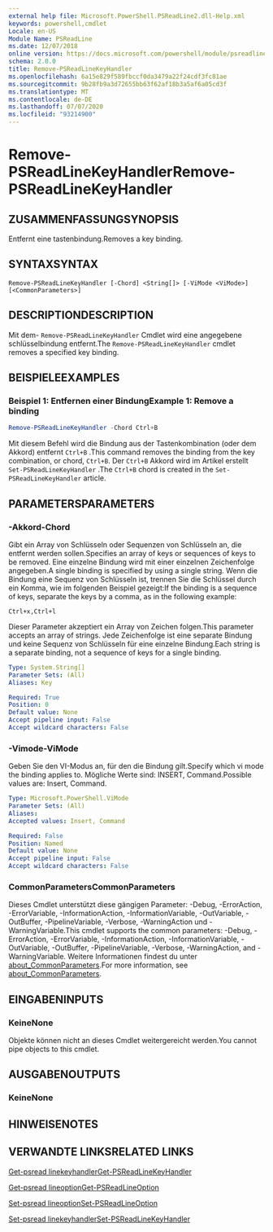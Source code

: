 ```yaml
---
external help file: Microsoft.PowerShell.PSReadLine2.dll-Help.xml
keywords: powershell,cmdlet
Locale: en-US
Module Name: PSReadLine
ms.date: 12/07/2018
online version: https://docs.microsoft.com/powershell/module/psreadline/remove-psreadlinekeyhandler?view=powershell-6&WT.mc_id=ps-gethelp
schema: 2.0.0
title: Remove-PSReadLineKeyHandler
ms.openlocfilehash: 6a15e829f589fbccf0da3479a22f24cdf3fc81ae
ms.sourcegitcommit: 9b28fb9a3d72655bb63f62af18b3a5af6a05cd3f
ms.translationtype: MT
ms.contentlocale: de-DE
ms.lasthandoff: 07/07/2020
ms.locfileid: "93214900"
---
```

# <span data-ttu-id="80f94-103">Remove-PSReadLineKeyHandler</span><span class="sxs-lookup"><span data-stu-id="80f94-103">Remove-PSReadLineKeyHandler</span></span>

## <span data-ttu-id="80f94-104">ZUSAMMENFASSUNG</span><span class="sxs-lookup"><span data-stu-id="80f94-104">SYNOPSIS</span></span>
<span data-ttu-id="80f94-105">Entfernt eine tastenbindung.</span><span class="sxs-lookup"><span data-stu-id="80f94-105">Removes a key binding.</span></span>

## <span data-ttu-id="80f94-106">SYNTAX</span><span class="sxs-lookup"><span data-stu-id="80f94-106">SYNTAX</span></span>

```
Remove-PSReadLineKeyHandler [-Chord] <String[]> [-ViMode <ViMode>] [<CommonParameters>]
```

## <span data-ttu-id="80f94-107">DESCRIPTION</span><span class="sxs-lookup"><span data-stu-id="80f94-107">DESCRIPTION</span></span>

<span data-ttu-id="80f94-108">Mit dem- `Remove-PSReadLineKeyHandler` Cmdlet wird eine angegebene schlüsselbindung entfernt.</span><span class="sxs-lookup"><span data-stu-id="80f94-108">The `Remove-PSReadLineKeyHandler` cmdlet removes a specified key binding.</span></span>

## <span data-ttu-id="80f94-109">BEISPIELE</span><span class="sxs-lookup"><span data-stu-id="80f94-109">EXAMPLES</span></span>

### <span data-ttu-id="80f94-110">Beispiel 1: Entfernen einer Bindung</span><span class="sxs-lookup"><span data-stu-id="80f94-110">Example 1: Remove a binding</span></span>

```powershell
Remove-PSReadLineKeyHandler -Chord Ctrl+B
```

<span data-ttu-id="80f94-111">Mit diesem Befehl wird die Bindung aus der Tastenkombination (oder dem Akkord) entfernt `Ctrl+B` .</span><span class="sxs-lookup"><span data-stu-id="80f94-111">This command removes the binding from the key combination, or chord, `Ctrl+B`.</span></span> <span data-ttu-id="80f94-112">Der `Ctrl+B` Akkord wird im Artikel erstellt `Set-PSReadLineKeyHandler` .</span><span class="sxs-lookup"><span data-stu-id="80f94-112">The `Ctrl+B` chord is created in the `Set-PSReadLineKeyHandler` article.</span></span>

## <span data-ttu-id="80f94-113">PARAMETERS</span><span class="sxs-lookup"><span data-stu-id="80f94-113">PARAMETERS</span></span>

### <span data-ttu-id="80f94-114">-Akkord</span><span class="sxs-lookup"><span data-stu-id="80f94-114">-Chord</span></span>

<span data-ttu-id="80f94-115">Gibt ein Array von Schlüsseln oder Sequenzen von Schlüsseln an, die entfernt werden sollen.</span><span class="sxs-lookup"><span data-stu-id="80f94-115">Specifies an array of keys or sequences of keys to be removed.</span></span> <span data-ttu-id="80f94-116">Eine einzelne Bindung wird mit einer einzelnen Zeichenfolge angegeben.</span><span class="sxs-lookup"><span data-stu-id="80f94-116">A single binding is specified by using a single string.</span></span> <span data-ttu-id="80f94-117">Wenn die Bindung eine Sequenz von Schlüsseln ist, trennen Sie die Schlüssel durch ein Komma, wie im folgenden Beispiel gezeigt:</span><span class="sxs-lookup"><span data-stu-id="80f94-117">If the binding is a sequence of keys, separate the keys by a comma, as in the following example:</span></span>

`Ctrl+x,Ctrl+l`

<span data-ttu-id="80f94-118">Dieser Parameter akzeptiert ein Array von Zeichen folgen.</span><span class="sxs-lookup"><span data-stu-id="80f94-118">This parameter accepts an array of strings.</span></span> <span data-ttu-id="80f94-119">Jede Zeichenfolge ist eine separate Bindung und keine Sequenz von Schlüsseln für eine einzelne Bindung.</span><span class="sxs-lookup"><span data-stu-id="80f94-119">Each string is a separate binding, not a sequence of keys for a single binding.</span></span>

```yaml
Type: System.String[]
Parameter Sets: (All)
Aliases: Key

Required: True
Position: 0
Default value: None
Accept pipeline input: False
Accept wildcard characters: False
```

### <span data-ttu-id="80f94-120">-Vimode</span><span class="sxs-lookup"><span data-stu-id="80f94-120">-ViMode</span></span>

<span data-ttu-id="80f94-121">Geben Sie den VI-Modus an, für den die Bindung gilt.</span><span class="sxs-lookup"><span data-stu-id="80f94-121">Specify which vi mode the binding applies to.</span></span> <span data-ttu-id="80f94-122">Mögliche Werte sind: INSERT, Command.</span><span class="sxs-lookup"><span data-stu-id="80f94-122">Possible values are: Insert, Command.</span></span>

```yaml
Type: Microsoft.PowerShell.ViMode
Parameter Sets: (All)
Aliases:
Accepted values: Insert, Command

Required: False
Position: Named
Default value: None
Accept pipeline input: False
Accept wildcard characters: False
```

### <span data-ttu-id="80f94-123">CommonParameters</span><span class="sxs-lookup"><span data-stu-id="80f94-123">CommonParameters</span></span>

<span data-ttu-id="80f94-124">Dieses Cmdlet unterstützt diese gängigen Parameter: -Debug, -ErrorAction, -ErrorVariable, -InformationAction, -InformationVariable, -OutVariable, -OutBuffer, -PipelineVariable, -Verbose, -WarningAction und -WarningVariable.</span><span class="sxs-lookup"><span data-stu-id="80f94-124">This cmdlet supports the common parameters: -Debug, -ErrorAction, -ErrorVariable, -InformationAction, -InformationVariable, -OutVariable, -OutBuffer, -PipelineVariable, -Verbose, -WarningAction, and -WarningVariable.</span></span> <span data-ttu-id="80f94-125">Weitere Informationen findest du unter [about_CommonParameters](http://go.microsoft.com/fwlink/?LinkID=113216).</span><span class="sxs-lookup"><span data-stu-id="80f94-125">For more information, see [about_CommonParameters](http://go.microsoft.com/fwlink/?LinkID=113216).</span></span>

## <span data-ttu-id="80f94-126">EINGABEN</span><span class="sxs-lookup"><span data-stu-id="80f94-126">INPUTS</span></span>

### <span data-ttu-id="80f94-127">Keine</span><span class="sxs-lookup"><span data-stu-id="80f94-127">None</span></span>

<span data-ttu-id="80f94-128">Objekte können nicht an dieses Cmdlet weitergereicht werden.</span><span class="sxs-lookup"><span data-stu-id="80f94-128">You cannot pipe objects to this cmdlet.</span></span>

## <span data-ttu-id="80f94-129">AUSGABEN</span><span class="sxs-lookup"><span data-stu-id="80f94-129">OUTPUTS</span></span>

### <span data-ttu-id="80f94-130">Keine</span><span class="sxs-lookup"><span data-stu-id="80f94-130">None</span></span>

## <span data-ttu-id="80f94-131">HINWEISE</span><span class="sxs-lookup"><span data-stu-id="80f94-131">NOTES</span></span>

## <span data-ttu-id="80f94-132">VERWANDTE LINKS</span><span class="sxs-lookup"><span data-stu-id="80f94-132">RELATED LINKS</span></span>

[<span data-ttu-id="80f94-133">Get-psread linekeyhandler</span><span class="sxs-lookup"><span data-stu-id="80f94-133">Get-PSReadLineKeyHandler</span></span>](Get-PSReadLineKeyHandler.md)

[<span data-ttu-id="80f94-134">Get-psread lineoption</span><span class="sxs-lookup"><span data-stu-id="80f94-134">Get-PSReadLineOption</span></span>](Get-PSReadLineOption.md)

[<span data-ttu-id="80f94-135">Set-psread lineoption</span><span class="sxs-lookup"><span data-stu-id="80f94-135">Set-PSReadLineOption</span></span>](Set-PSReadLineOption.md)

[<span data-ttu-id="80f94-136">Set-psread linekeyhandler</span><span class="sxs-lookup"><span data-stu-id="80f94-136">Set-PSReadLineKeyHandler</span></span>](Set-PSReadLineKeyHandler.md)
